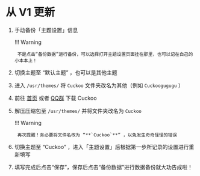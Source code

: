 # 从 V1 更新

1. 手动备份「主题设置」信息

    !!! Warning 

        不是点击“备份数据”进行备份，可以选择打开主题设置页面挂在那里，也可以记在自己的小本本上！

2. 切换主题至 “默认主题” ，也可以是其他主题

3. 进入 `/usr/themes/` 将 `Cuckoo` 文件夹改名为其他（例如 `Cuckoogugugu` ）

4. 前往 [首页](/) 或者 [QQ群](http://qm.qq.com/cgi-bin/qm/qr?_wv=1027&k=s2GpijC6kAYicysKIUoV87cckdzRDova&authKey=XNFrI33rkha8i9vNTIMLCzqN9fCphaARFlptIb9cKB0PhwdC6fWIDn90MVi8JrfX&noverify=0&group_code=943195145) 下载 Cuckoo

5. 解压压缩包至 `/usr/themes/` 并将文件夹改名为 `Cuckoo`

    !!! Warning 

        再次提醒！务必要将文件名改为 “**`Cuckoo`**” ，以免发生奇奇怪怪的错误

6. 切换主题至 “Cuckoo” ，进入「主题设置」后根据第一步所记录的设置进行重新填写

7. 填写完成后点击“保存”，保存后点击“备份数据”进行数据备份就大功告成啦！